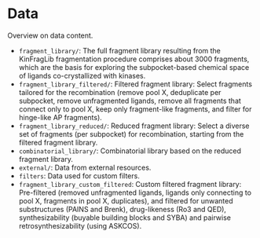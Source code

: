 # Data

Overview on data content.

- `fragment_library/`: The full fragment library resulting from the KinFragLib fragmentation procedure comprises about 3000 fragments, which are the basis for exploring the subpocket-based chemical space of ligands co-crystallized with kinases.
- `fragment_library_filtered/`: Filtered fragment library: Select fragments tailored for the recombination (remove pool X,  deduplicate per subpocket, remove unfragmented ligands, remove all fragments that connect only to pool X, keep only fragment-like fragments, and filter for hinge-like AP fragments).
- `fragment_library_reduced/`: Reduced fragment library: Select a diverse set of fragments (per subpocket) for recombination, starting from the filtered fragment library.
- `combinatorial_library/`: Combinatorial library based on the reduced fragment library.
- `external/`: Data from external resources.
- `filters`: Data used for custom filters.
- `fragment_library_custom_filtered`: Custom filtered fragment library: Pre-filtered (removed unfragmented ligands, ligands only connecting to pool X, fragments in pool X, duplicates), and filtered for unwanted substructures (PAINS and Brenk), drug-likeness (Ro3 and QED), synthesizability (buyable building blocks and SYBA) and pairwise retrosynthesizability (using ASKCOS).